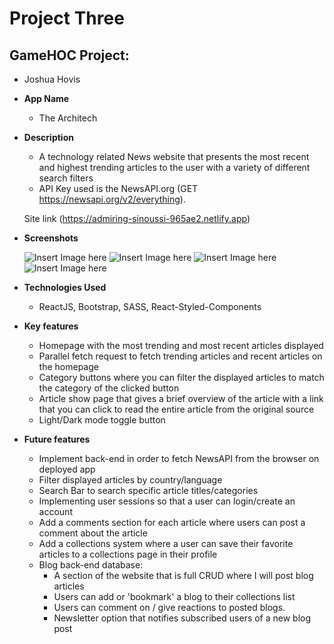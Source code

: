 # Project Three

## GameHOC Project:
  - Joshua Hovis

* **App Name**
    - The Architech
    
* **Description**
    - A technology related News website that presents the most recent and highest trending articles to the user with a variety of different search filters
    - API Key used is the NewsAPI.org (GET https://newsapi.org/v2/everything).
    
    Site link (https://admiring-sinoussi-965ae2.netlify.app)
    
* **Screenshots**

    ![Insert Image here](https://i.imgur.com/JhfBf4i.png?1)
    ![Insert Image here](https://i.imgur.com/R7w1BsC.png?1)
    ![Insert Image here](https://i.imgur.com/juzIO5e.png?1)
    ![Insert Image here](https://i.imgur.com/zN4VOrk.png?1)

* **Technologies Used**
    - ReactJS, Bootstrap, SASS, React-Styled-Components

* **Key features**
    - Homepage with the most trending and most recent articles displayed
    - Parallel fetch request to fetch trending articles and recent articles on the homepage
    - Category buttons where you can filter the displayed articles to match the category of the clicked button
    - Article show page that gives a brief overview of the article with a link that you can click to read the entire article from the original source
    - Light/Dark mode toggle button
    
* **Future features**
    - Implement back-end in order to fetch NewsAPI from the browser on deployed app
    - Filter displayed articles by country/language
    - Search Bar to search specific article titles/categories
    - Implementing user sessions so that a user can login/create an account
    - Add a comments section for each article where users can post a comment about the article
    - Add a collections system where a user can save their favorite articles to a collections page in their profile
    - Blog back-end database:
      - A section of the website that is full CRUD where I will post blog articles
      - Users can add or 'bookmark' a blog to their collections list
      - Users can comment on / give reactions to posted blogs.
      - Newsletter option that notifies subscribed users of a new blog post
